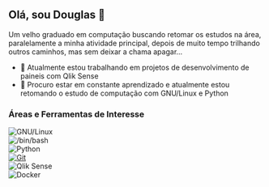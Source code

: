 ## Olá, sou Douglas 👋

<!--
**douglassgomes/douglassgomes** is a ✨ _special_ ✨ repository because its `README.md` (this file) appears on your GitHub profile.
-->

Um velho graduado em computação buscando retomar os estudos na área, paralelamente a minha atividade principal, depois de muito tempo trilhando outros caminhos, mas sem deixar a chama apagar...

- 🔭 Atualmente estou trabalhando em projetos de desenvolvimento de paineis com Qlik Sense
- 🌱 Procuro estar em constante aprendizado e atualmente estou retomando o estudo de computação com GNU/Linux e Python

### Áreas e Ferramentas de Interesse

![GNU/Linux](https://img.shields.io/badge/gnu/linux-000?style=for-the-badge&logo=linux&logoColor=fff)</br>
![/bin/bash](https://img.shields.io/badge/shell-script-000?style=for-the-badge&logo=shell&logoColor=5495E)</br>
![Python](https://img.shields.io/badge/Python-blue?style=for-the-badge&logo=python&logoColor=yellow)</br>
[![Git](https://img.shields.io/badge/GIT-E44C30?style=for-the-badge&logo=git&logoColor=white)](https://github.com/douglassgomes)</br>
![Qlik Sense](https://img.shields.io/badge/qlik-sense-5495E?style=for-the-badge&logo=qlik&logoColor=white)</br>
![Docker](https://img.shields.io/badge/docker-000?style=for-the-badge&logo=docker&logoColor=1d64ee)</br>

<!--
![Apache](https://img.shields.io/badge/apache-742a81?style=for-the-badge&logo=apache&logoColor=orange)
![PHP](https://img.shields.io/badge/php-acb3d3?style=for-the-badge&logo=php&logoColor=484c88)

- 👯 I’m looking to collaborate on ...
- 🤔 I’m looking for help with ...
- 💬 Ask me about ...
- 📫 How to reach me: ...
- 😄 Pronouns: ...
- ⚡ Fun fact: ...
-->
